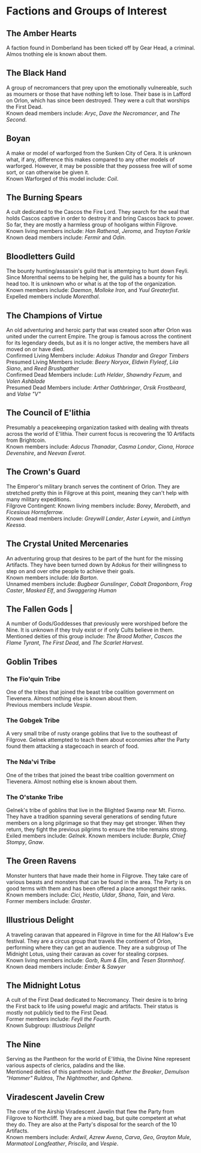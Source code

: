 # Factions and Groups of Interest

## The Amber Hearts 

A faction found in Domberland has been ticked off by Gear Head, a criminal. Almos tnothing ele is known about them.

## The Black Hand 

A group of necromancers that prey upon the emotionally vulnereable, such as mourners or those that have nothing left to lose. Their base is in Lafford on Orlon, which has since been destroyed. They were a cult that worships the First Dead. <br>
Known dead members include: *Aryc*, *Dave the Necromancer*, and *The Second*.

## Boyan 

A make or model of warforged from the Sunken City of Cera. It is unknown what, if any, difference this makes compared to any other models of warforged. However, it may be possible that they possess free will of some sort, or can otherwise be given it. <br>
Known Warforged of this model include: *Coil*. 

## The Burning Spears 

A cult dedicated to the Cascos the Fire Lord. They search for the seal that holds Cascos captive in order to destroy it and bring Cascos back to power. So far, they are mostly a harmless group of hooligans within Filgrove. <br>
Known living members include: *Han Rathenal*, *Jeroma*, and *Trayton Farkle*
Known dead members include: *Fermir* and *Odin*.

## Bloodletters Guild

The bounty hunting/assassin's guild that is attemtping to hunt down Feyli. Since Morenthal seems to be helping her, the guild has a bounty for his head too. It is unknown who or what is at the top of the organization. <br>
Known members include: *Daemon*, *Molloke Iron*, and *Yuul Greaterfist*. <br>
Expelled members include *Morenthal*.

## The Champions of Virtue 

An old adventuring and heroic party that was created soon after Orlon was united under the current Empire. The group is famous across the continent for its legendary deeds, but as it is no longer active, the members have all moved on or have died. <br>
Confirmed Living Members include: *Adokus Thandar* and *Gregor Timbers* <br>
Presumed Living Members include: *Beery Noryox*, *Eldwin Flyleaf*, *Liia Siano*, and *Reed Brushgather* <br>
Confirmed Dead Members include: *Luth Helder*, *Shawndry Fezum*, and *Volen Ashblade* <br>
Presumed Dead Members include: *Arther Oathbringer*, *Orsik Frostbeard*, and *Valse "V"*

## The Council of E'lithia 

Presumably a peacekeeping organization tasked with dealing with threats across the world of E'lithia. Their current focus is recovering the 10 Artifacts from Brightcoin. <br>
Known members include: *Adocus Thanadar*, *Casma Londor*, *Ciona*, *Horace Devenshire*, and *Neevan Everot*.

## The Crown's Guard 

The Emperor's military branch serves the continent of Orlon. They are stretched pretty thin in Filgrove at this point, meaning they can't help with many military expeditions. <br>
Filgrove Contingent: Known living members include: *Borey*, *Merabeth*, and *Ficesious Hornsferrow*. <br>
Known dead members include: *Greywill Lander*, *Aster Leywin*, and *Linthyn Keessa*.

## The Crystal United Mercenaries 

An adventuring group that desires to be part of the hunt for the missing Artifacts. They have been turned down by Adokus for their willingness to step on and over othe people to achieve their goals. <br>
Known members include: *Ida Barton*. <br>
Unnamed members include: *Bugbear Gunslinger*, *Cobalt Dragonborn*, *Frog Caster*, *Masked Elf*, and *Swaggering Human*

## The Fallen Gods |

A number of Gods/Goddesses that previously were worshiped before the Nine. It is unknown if they truly exist or if only Cults believe in them. <br>
Mentioned deities of this group include: *The Brood Mother*, *Cascos the Flame Tyrant*, *The First Dead*, and *The Scarlet Harvest*.

## Goblin Tribes

### The Fio'quin Tribe 

One of the tribes that joined the beast tribe coalition government on Tievenera. Almost nothing else is known about them.<br>
Previous members include *Vespie*.

### The Gobgek Tribe

A very small tribe of rusty orange goblins that live to the southeast of Filgrove. Gelnek attempted to teach them about economies after the Party found them attacking a stagecoach in search of food.

### The Nda'vi Tribe 

One of the tribes that joined the beast tribe coalition government on Tievenera. Almost nothing else is known about them.

### The O'stanke Tribe 

Gelnek's tribe of goblins that live in the Blighted Swamp near Mt. Fiorno. They have a tradition spanning several generations of sending future members on a long pilgrimage so that they may get stronger. When they return, they fight the previous pilgrims to ensure the tribe remains strong. <br>
Exiled members include: *Gelnek*.
Known members include: *Burple*, *Chief Stompy*, *Gnaw*.

## The Green Ravens

Monster hunters that have made their home in Filgrove. They take care of various beasts and monsters that can be found in the area. The Party is on good terms with them and has been offered a place amongst their ranks. <br>
Known members include: *Cici*, *Hestio*, *Uldar*, *Shana*, *Tain*, and *Vera*. <br> Former members include: *Graster*.

## Illustrious Delight

A traveling caravan that appeared in Filgrove in time for the All Hallow's Eve festival. They are a circus group that travels the continent of Orlon, performing where they can get an audience. They are a subgroup of The Midnight Lotus, using their caravan as cover for stealing corpses. <br>
Known living members include: *Gorb*, *Rum & Elm*, and *Tesen Stormhoof*.<br>
Known dead members include: *Ember* & *Sawyer* 

## The Midnight Lotus 

A cult of the First Dead dedicated to Necromancy. Their desire is to bring the First back to life using poweful magic and artifacts. Their status is mostly not publicly tied to the First Dead. <br>
Former members include: *Feyli the Fourth*. <br>
Known Subgroup: *Illustrious Delight*

## The Nine 

Serving as the Pantheon for the world of E'lithia, the Divine Nine represent various aspects of clerics, paladins and the like. <br>
Mentioned deities of this pantheon include: *Aether the Breaker*, *Demulson "Hammer" Ruldros*, *The Nightmother*, and *Ophena*.

## Viradescent Javelin Crew 

The crew of the Airship Viradescent Javelin that flew the Party from Filgrove to Northcliff. They are a mixed bag, but quite competent at what they do. They are also at the Party's disposal for the search of the 10 Artifacts. <br>
Known members include: *Ardwil*, *Azrew Avena*, *Carva*, *Geo*, *Grayton Mule*, *Marmatool Longfeather*, *Priscila*, and *Vespie*.


